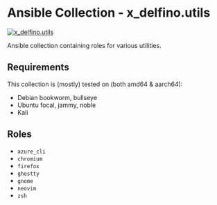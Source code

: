 # Ansible Collection - x\_delfino.utils

[![x\_delfino.utils](https://img.shields.io/ansible/collection/v/x_delfino/utils)](https://galaxy.ansible.com/x_delfino/utils)

Ansible collection containing roles for various utilities.

## Requirements

This collection is (mostly) tested on (both amd64 & aarch64):

- Debian bookworm, bullseye
- Ubuntu focal, jammy, noble
- Kali

## Roles

- `azure_cli`
- `chromium`
- `firefox`
- `ghostty`
- `gnome`
- `neovim`
- `zsh`

